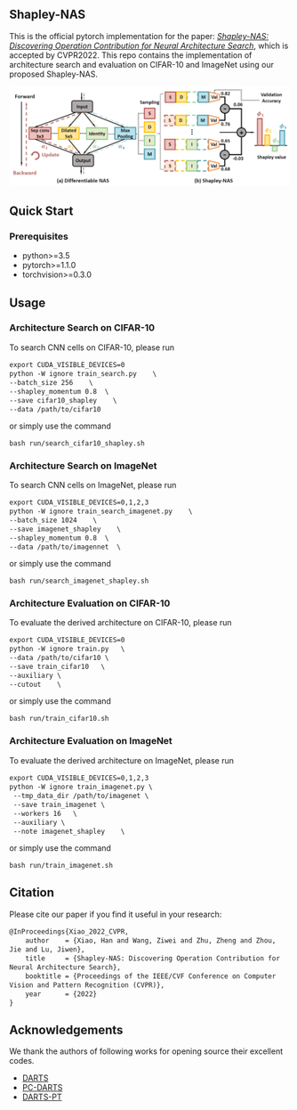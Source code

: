 ## Shapley-NAS

This is the official pytorch implementation for the paper: [*Shapley-NAS: Discovering Operation Contribution for Neural Architecture Search*](https://openaccess.thecvf.com/content/CVPR2022/html/Xiao_Shapley-NAS_Discovering_Operation_Contribution_for_Neural_Architecture_Search_CVPR_2022_paper.html), 
which is accepted by CVPR2022. This repo contains the implementation of architecture search and evaluation on CIFAR-10 and ImageNet using our proposed Shapley-NAS.

![intro](figs/shapley-NAS.png)

## Quick Start

### Prerequisites

- python>=3.5
- pytorch>=1.1.0
- torchvision>=0.3.0 



## Usage

### Architecture Search on CIFAR-10

To search CNN cells on CIFAR-10, please run
```
export CUDA_VISIBLE_DEVICES=0
python -W ignore train_search.py    \
--batch_size 256    \
--shapley_momentum 0.8  \
--save cifar10_shapley    \
--data /path/to/cifar10
```
or simply use the command
```
bash run/search_cifar10_shapley.sh
```
 
### Architecture Search on ImageNet
To search CNN cells on ImageNet, please run
```
export CUDA_VISIBLE_DEVICES=0,1,2,3
python -W ignore train_search_imagenet.py    \
--batch_size 1024    \
--save imagenet_shapley    \
--shapley_momentum 0.8  \
--data /path/to/imagennet  \
```
or simply use the command
```
bash run/search_imagenet_shapley.sh
```


### Architecture Evaluation on CIFAR-10
To evaluate the derived architecture on CIFAR-10, please run
```
export CUDA_VISIBLE_DEVICES=0
python -W ignore train.py   \
--data /path/to/cifar10 \
--save train_cifar10   \
--auxiliary \
--cutout    \

```
or simply use the command
```
bash run/train_cifar10.sh
```

### Architecture Evaluation on ImageNet
To evaluate the derived architecture on ImageNet, please run
```
export CUDA_VISIBLE_DEVICES=0,1,2,3
python -W ignore train_imagenet.py \
 --tmp_data_dir /path/to/imagenet \
 --save train_imagenet \
 --workers 16   \
 --auxiliary \
 --note imagenet_shapley    \
```
or simply use the command
```
bash run/train_imagenet.sh
```

## Citation

Please cite our paper if you find it useful in your research:
```
@InProceedings{Xiao_2022_CVPR,
    author    = {Xiao, Han and Wang, Ziwei and Zhu, Zheng and Zhou, Jie and Lu, Jiwen},
    title     = {Shapley-NAS: Discovering Operation Contribution for Neural Architecture Search},
    booktitle = {Proceedings of the IEEE/CVF Conference on Computer Vision and Pattern Recognition (CVPR)},
    year      = {2022}
}
```

## Acknowledgements

We thank the authors of following works for opening source their excellent codes.

- [DARTS](https://github.com/quark0/darts)
- [PC-DARTS](https://github.com/yuhuixu1993/PC-DARTS)
- [DARTS-PT](https://github.com/ruocwang/darts-pt)